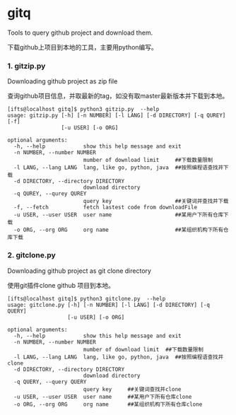 # gitq

Tools to query github project and download them.

下载github上项目到本地的工具，主要用python编写。



### **1. gitzip.py** 

Downloading  github project as zip file

查询github项目信息，并取最新的tag，如没有取master最新版本并下载到本地。

```
[ifts@localhost gitq]$ python3 gitzip.py  --help
usage: gitzip.py [-h] [-n NUMBER] [-l LANG] [-d DIRECTORY] [-q QUREY] [-f]
                 [-u USER] [-o ORG]

optional arguments:
  -h, --help            show this help message and exit
  -n NUMBER, --number NUMBER
                        mumber of download limit     ##下载数量限制
  -l LANG, --lang LANG  lang, like go, python, java  ##按照编程语查找并下载
  -d DIRECTORY, --directory DIRECTORY  
                        download directory
  -q QUREY, --qurey QUREY
                        query key                    ##关键词并查找并下载
  -f, --fetch           fetch lastest code from downloadFile
  -u USER, --user USER  user name                    ##某用户下所有仓库下载
  -o ORG, --org ORG     org name                     ##某组织机构下所有仓库下载

```

### **2. gitclone.py** 

Downloading  github project as git clone directory

使用git插件clone github 项目到本地。

```
[ifts@localhost gitq]$ python3 gitclone.py  --help
usage: gitclone.py [-h] [-n NUMBER] [-l LANG] [-d DIRECTORY] [-q QUERY]
                   [-u USER] [-o ORG]

optional arguments:
  -h, --help            show this help message and exit
  -n NUMBER, --number NUMBER
                        mumber of download limit  ##下载数量限制
  -l LANG, --lang LANG  lang, like go, python, java  ##按照编程语查找并clone
  -d DIRECTORY, --directory DIRECTORY
                        download directory
  -q QUERY, --query QUERY
                        query key     ##关键词查找并clone
  -u USER, --user USER  user name     ##某用户下所有仓库clone
  -o ORG, --org ORG     org name      ##某组织机构下所有仓库clone


```

